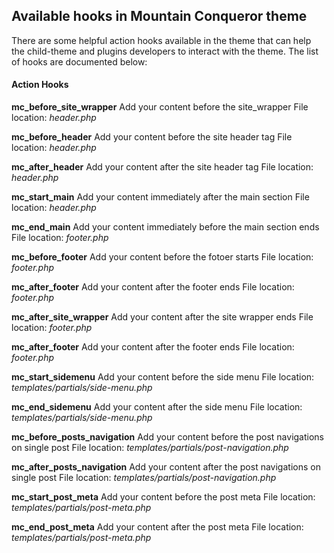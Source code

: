 ## Available hooks in Mountain Conqueror theme

There are some helpful action hooks available in the theme that can help the child-theme and plugins developers to interact with the theme.
The list of hooks are documented below:

#### Action Hooks

**mc_before_site_wrapper**
Add your content before the site_wrapper
File location: *header.php*

**mc_before_header**
Add your content before the site header tag
File location: *header.php*

**mc_after_header**
Add your content after the site header tag
File location: *header.php*

**mc_start_main**
Add your content immediately after the main section
File location: *header.php*

**mc_end_main**
Add your content immediately before the main section ends
File location: *footer.php*

**mc_before_footer**
Add your content before the fotoer starts
File location: *footer.php*

**mc_after_footer**
Add your content after the footer ends
File location: *footer.php*

**mc_after_site_wrapper**
Add your content after the site wrapper ends
File location: *footer.php*

**mc_after_footer**
Add your content after the footer ends
File location: *footer.php*

**mc_start_sidemenu**
Add your content before the side menu
File location: *templates/partials/side-menu.php*

**mc_end_sidemenu**
Add your content after the side menu
File location: *templates/partials/side-menu.php*

**mc_before_posts_navigation**
Add your content before the post navigations on single post
File location: *templates/partials/post-navigation.php*

**mc_after_posts_navigation**
Add your content after the post navigations on single post
File location: *templates/partials/post-navigation.php*

**mc_start_post_meta**
Add your content before the post meta
File location: *templates/partials/post-meta.php*

**mc_end_post_meta**
Add your content after the post meta
File location: *templates/partials/post-meta.php*